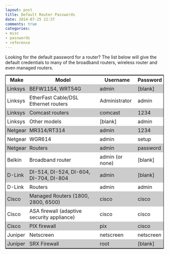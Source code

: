```yaml
---
layout: post
title: Default Router Passwords
date: 2014-07-25 22:37
comments: true
categories:
- misc
- passwords
- reference
---
```

<div>
  <style>
     table.ztab1 {
        margin: auto;
        border: 1px solid black;
      }

      table.ztab1 th {
        font-weight: bold;
        background-color: #AAAAAA;
        border-bottom: 2px solid black;
      }

      table.ztab1 th,td {
        padding: 4px 5px;
      }

      table.ztab1 tr:nth-of-type(odd) {
        background-color: #FFFFFF;
      }

      table.ztab1 tr:nth-of-type(even) {
        background-color: #CCCCCC;
      }
  </style>
</div>


Looking for the default password for a router? The list below will give the default credentials to many of the broadband routers, wireless router and even managed routers. 

<table class="ztab1" width="100%">
<tbody>
<tr>
	<th>Make</th>
	<th>Model</th>
	<th>Username</th>
	<th>Password</th>
</tr>

<tr>
	<td>Linksys</td>
	<td>BEFW11S4, WRT54G</td>
	<td>admin</td>
	<td>[blank]</td>
</tr>
<tr>
	<td>Linksys</td>
	<td>EtherFast Cable/DSL Ethernet routers</td>
	<td>Administrator</td>
	<td>admin</td>
</tr>
<tr>
	<td>Linksys</td>
	<td>Comcast routers</td>
	<td>comcast</td>
	<td>1234</td>
</tr>
<tr>
	<td>Linksys</td>
	<td>Other models</td>
	<td>[blank]</td>
	<td>admin</td>
</tr>
<tr>
	<td>Netgear</td>
	<td>MR314/RT314</td>
	<td>admin</td>
	<td>1234</td>
</tr>
<tr>
	<td>Netgear</td>
	<td>WGR614</td>
	<td>admin</td>
	<td>setup</td>
</tr>
<tr>
	<td>Netgear</td>
	<td>Routers</td>
	<td>admin</td>
	<td>password</td>
</tr>
<tr>
	<td>Belkin</td>
	<td>Broadband router</td>
	<td>admin (or none)</td>
	<td>[blank]</td>
</tr>
<tr>
	<td>D-Link</td>
	<td>DI-514, DI-524, DI-604, DI-704, DI-804</td>
	<td>admin</td>
	<td>[blank]</td>
</tr>
<tr>
	<td>D-Link</td>
	<td>Routers</td>
	<td>admin</td>
	<td>admin</td>
</tr>
<tr>
	<td>Cisco</td>
	<td>Managed Routers (1800, 2800, 6500)</td>
	<td>cisco</td>
	<td>cisco</td>
</tr>
<tr>
	<td>Cisco</td>
	<td>ASA firewall (adaptive security appliance)</td>
	<td>cisco</td>
	<td>cisco</td>
</tr>
<tr>
	<td>Cisco</td>
	<td>PIX firewall</td>
	<td>pix</td>
	<td>cisco</td>
</tr>
<tr>
	<td>Juniper</td>
	<td>Netscreen</td>
	<td>netscreen</td>
	<td>netscreen</td>
</tr>
<tr>
	<td>Juniper</td>
	<td>SRX Firewall</td>
	<td>root</td>
	<td>[blank]</td>
</tr>
</tbody>
</table>




